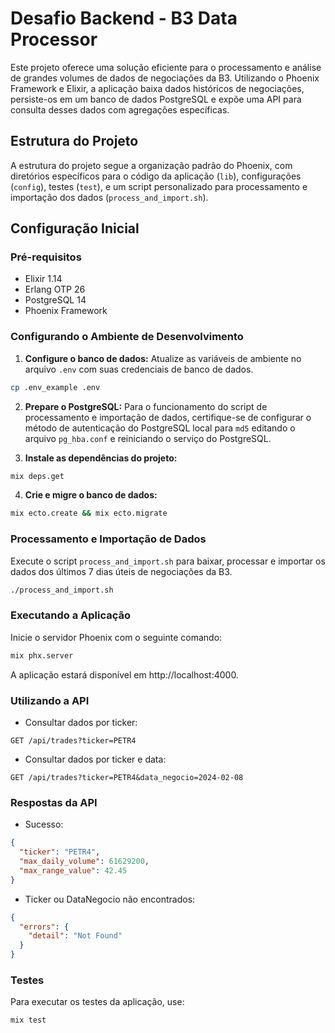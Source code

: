# Desafio Backend - B3 Data Processor

Este projeto oferece uma solução eficiente para o processamento e análise de grandes volumes de dados de negociações da B3. Utilizando o Phoenix Framework e Elixir, a aplicação baixa dados históricos de negociações, persiste-os em um banco de dados PostgreSQL e expõe uma API para consulta desses dados com agregações específicas.

## Estrutura do Projeto

A estrutura do projeto segue a organização padrão do Phoenix, com diretórios específicos para o código da aplicação (`lib`), configurações (`config`), testes (`test`), e um script personalizado para processamento e importação dos dados (`process_and_import.sh`).

## Configuração Inicial

### Pré-requisitos

- Elixir 1.14
- Erlang OTP 26
- PostgreSQL 14
- Phoenix Framework

### Configurando o Ambiente de Desenvolvimento

1. **Configure o banco de dados:** Atualize as variáveis de ambiente no arquivo `.env` com suas credenciais de banco de dados.

```bash
cp .env_example .env
```

2. **Prepare o PostgreSQL:** Para o funcionamento do script de processamento e importação de dados, certifique-se de configurar o método de autenticação do PostgreSQL local para `md5` editando o arquivo `pg_hba.conf` e reiniciando o serviço do PostgreSQL.

3. **Instale as dependências do projeto:**

```bash
mix deps.get
```

4. **Crie e migre o banco de dados:**

```bash
mix ecto.create && mix ecto.migrate
```

### Processamento e Importação de Dados

Execute o script `process_and_import.sh` para baixar, processar e importar os dados dos últimos 7 dias úteis de negociações da B3.

```bash
./process_and_import.sh
```

### Executando a Aplicação

Inicie o servidor Phoenix com o seguinte comando:

```bash
mix phx.server
```

A aplicação estará disponível em http://localhost:4000.

### Utilizando a API

- Consultar dados por ticker:

```
GET /api/trades?ticker=PETR4
```

- Consultar dados por ticker e data:

```
GET /api/trades?ticker=PETR4&data_negocio=2024-02-08
```

### Respostas da API

- Sucesso:

```json
{
  "ticker": "PETR4",
  "max_daily_volume": 61629200,
  "max_range_value": 42.45
}
```

- Ticker ou DataNegocio não encontrados:

```json
{
  "errors": {
    "detail": "Not Found"
  }
}
```

### Testes

Para executar os testes da aplicação, use:

```bash
mix test
```
